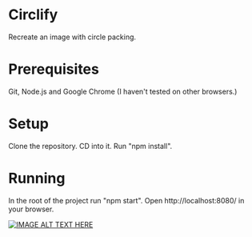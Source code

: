# Circlify
Recreate an image with circle packing.

# Prerequisites
Git, Node.js and Google Chrome (I haven't tested on other browsers.)

# Setup
Clone the repository. CD into it. Run "npm install".

# Running
In the root of the project run "npm start". Open http://localhost:8080/ in your browser.

[![IMAGE ALT TEXT HERE](https://img.youtube.com/vi/SARyudS9F4M/0.jpg)](https://www.youtube.com/watch?v=SARyudS9F4M)
